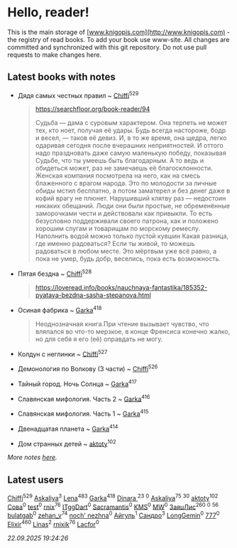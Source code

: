 # Hello, reader!
This is the main storage of [www.knigopis.com](http://www.knigopis.com) - the registry of read books.
To add your book use www-site. All changes are committed and synchronized with this git repository.
Do not use pull requests to make changes here.


## Latest books with notes
* Дядя самых честных правил ~ [Chiffi](users/105/105831994080785626680-google)<sup>529</sup>
    > https://searchfloor.org/book-reader/94
    > 
    > Судьба — дама с суровым характером. Она терпеть не может тех, кто ноет, получая её удары. Будь всегда настороже, бодр и весел, — таков её девиз. И, в то же время, она щедра, легко одаривая сегодня после вчерашних неприятностей. И оттого надо праздновать даже самую маленькую победу, показывая Судьбе, что ты умеешь быть благодарным. А то ведь и обидеться может, раз не замечаешь её благосклонности.
    > Женская компания посмотрела на него, как на смесь блаженного с врагом народа.
    > Это по молодости  за личные обиды мстил бесплатно, а потом заматерел и без денег даже в кофий врагу не плюнет.
    > Нарушивший клятву раз — недостоин никаких обещаний.
    > Люди они были простые, не обременённые заморочками чести и действовали как привыкли. То есть безусловно поддерживали своего патрона, как и положено хорошим слугам и товарищам по морскому ремеслу.
    > Наполнить водой можно только пустой кувшин
    > Какая разница, где именно радоваться? Если ты живой, то можешь радоваться в любом месте. Это мёртвым уже всё равно, а пока не умер, будь добр, веселись, пока есть возможность.

* Пятая бездна ~ [Chiffi](users/105/105831994080785626680-google)<sup>528</sup>
    > https://loveread.info/books/nauchnaya-fantastika/185352-pyataya-bezdna-sasha-stepanova.html

* Осиная фабрика ~ [Garka](users/115/115753719718250012620-google)<sup>418</sup>
    > Неоднозначная книга.При чтение вызывает чувство, что вляпался во что-то мерзкое, в конце Френсиса конечно жалко, но для себя я его (её) оправдать не могу.

* Колдун с неглинки ~ [Chiffi](users/105/105831994080785626680-google)<sup>527</sup>

* Демонология по Волкову (3 части) ~ [Chiffi](users/105/105831994080785626680-google)<sup>526</sup>

* Тайный город. Ночь Солнца ~ [Garka](users/115/115753719718250012620-google)<sup>417</sup>

* Славянская мифология. Часть 2 ~ [Garka](users/115/115753719718250012620-google)<sup>416</sup>

* Славянская мифология. Часть 1 ~ [Garka](users/115/115753719718250012620-google)<sup>415</sup>

* Двенадцатая планета ~ [Garka](users/115/115753719718250012620-google)<sup>414</sup>

* Дом странных детей ~ [aktoty](users/115/115891840326495240870-google)<sup>102</sup>


_More notes [here](latest_books_with_notes.md)._


## Latest users
[Chiffi](users/105/105831994080785626680-google)<sup>529</sup> 
[Askaliya](users/108/108887983030919100717-google)<sup>3</sup> 
[Lena](users/106/106288897753354227117-google)<sup>483</sup> 
[Garka](users/115/115753719718250012620-google)<sup>418</sup> 
[Dinara ](users/107/107718177426132290975-google)<sup>23</sup> 
[](users/112/112499141381613191217-google)<sup>0</sup> 
[Askaliya](users/326/326783541-vkontakte)<sup>75</sup> 
[](users/105/105803270930838059244-google)<sup>30</sup> 
[aktoty](users/115/115891840326495240870-google)<sup>102</sup> 
[Сова](users/111/111678706154782248327-google)<sup>0</sup> 
[test](users/tes/test-local)<sup>0</sup> 
[rnix](users/rni/rnix-local)<sup>76</sup> 
[ITggDart](users/109/109028180913620975319-google)<sup>0</sup> 
[Sacramantis](users/102/102752109452258353282-google)<sup>0</sup> 
[KMS](users/116/116225468654936056801-google)<sup>0</sup> 
[MW](users/112/112939273652151342554-google)<sup>0</sup> 
[ЗаяцЛис](users/112/112388384595246311466-google)<sup>260</sup> 
[](users/100/100698173543506909054-google)<sup>0</sup> 
[](users/107/107756383717359753203-google)<sup>56</sup> 
[bulatgab](users/110/110922225860264388705-google)<sup>0</sup> 
[zehan_v](users/174/174598622-vkontakte)<sup>74</sup> 
[noch' nezhna](users/114/114697375851244071129-google)<sup>0</sup> 
[Айгуль](users/110/110628523588337726163-google)<sup>1</sup> 
[Сандро](users/108/108237148933511407715-google)<sup>3</sup> 
[LongGemin](users/115/115529136518387382118-google)<sup>0</sup> 
[777](users/110/110447263603270793076-google)<sup>0</sup> 
[Elixir](users/115/115826717712507836033-google)<sup>460</sup> 
[Linas](users/111/111754056754751183886-google)<sup>2</sup> 
[rnixik](users/116/116191270391964650818-google)<sup>76</sup> 
[Lacfor](users/100/100034469369076891567-google)<sup>0</sup> 


_22.09.2025 19:24:26_
